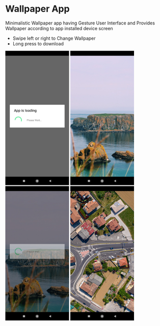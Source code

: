 # Wallpaper App
Minimalistic Wallpaper app having Gesture User Interface and Provides Wallpaper according to app installed device screen

<ul>
<li>Swipe left or right to Change Wallpaper</li>
<li>Long press to download</li>
</ul>

<img src="images/img1.jpg" width="200"> <img src="images/img2.jpg" width="200"> <img src="images/img3.jpg" width="200"> <img src="images/img4.jpg" width="200">     



